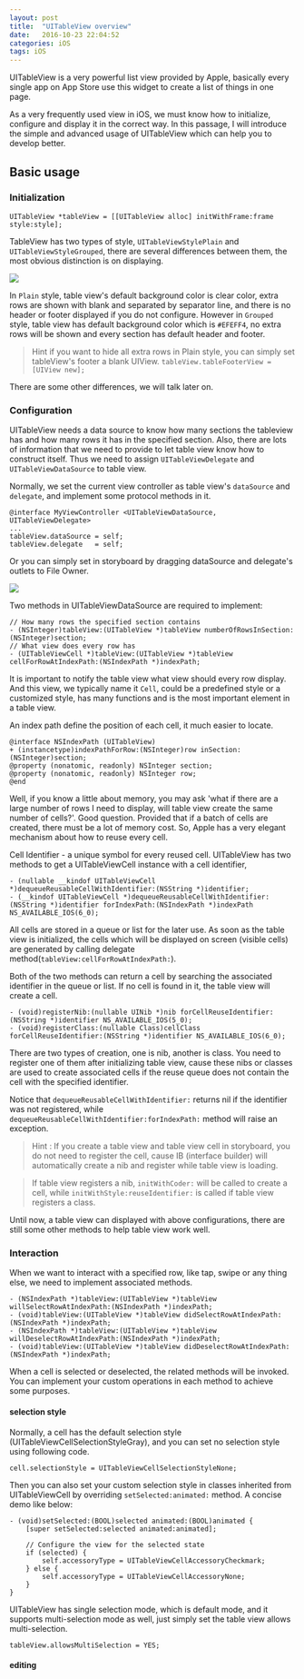 ```yaml
---
layout: post
title:  "UITableView overview"
date:   2016-10-23 22:04:52
categories: iOS
tags: iOS
---
```


UITableView is a very powerful list view provided by Apple, basically every single app on App Store use this widget to create a list of things in one page.

As a very frequently used view in iOS, we must know how to initialize, configure and display it in the correct way. In this passage, I will introduce the simple and advanced usage of UITableView which can help you to develop better.

## Basic usage

### Initialization

```objc
UITableView *tableView = [[UITableView alloc] initWithFrame:frame style:style];
```

TableView has two types of style, `UITableViewStylePlain` and `UITableViewStyleGrouped`, there are several differences between them, the most obvious distinction is on displaying.

![](/images/uitableview-overview/diff_of_table_view_style.jpg)

In `Plain` style, table view's default background color is clear color, extra rows are shown with blank and separated by separator line, and there is no header or footer displayed if you do not configure.
However in `Grouped` style, table view has default background color which is `#EFEFF4`, no extra rows will be shown and every section has default header and footer.

> Hint
> if you want to hide all extra rows in Plain style, you can simply set tableView's footer a blank UIView.
> `tableView.tableFooterView = [UIView new];`

There are some other differences, we will talk later on.

### Configuration

UITableView needs a data source to know how many sections the tableview has and how many rows it has in the specified section. Also, there are lots of information that we need to provide to let table view know how to construct itself. Thus we need to assign `UITableViewDelegate` and `UITableViewDataSource` to table view.

Normally, we set the current view controller as table view's `dataSource` and `delegate`, and implement some protocol methods in it.

```objc
@interface MyViewController <UITableViewDataSource, UITableViewDelegate>
...
tableView.dataSource = self;
tableView.delegate   = self;
```

Or you can simply set in storyboard by dragging dataSource and delegate's outlets to File Owner.

![](/images/uitableview-overview/drag_outlet_in_sb.jpg)

Two methods in UITableViewDataSource are required to implement:

```objc
// How many rows the specified section contains
- (NSInteger)tableView:(UITableView *)tableView numberOfRowsInSection:(NSInteger)section;
// What view does every row has
- (UITableViewCell *)tableView:(UITableView *)tableView cellForRowAtIndexPath:(NSIndexPath *)indexPath;
```

It is important to notify the table view what view should every row display. 
And this view, we typically name it `Cell`, could be a predefined style or a customized style, has many functions and is the most important element in a table view.

An index path define the position of each cell, it much easier to locate.

```objc
@interface NSIndexPath (UITableView)
+ (instancetype)indexPathForRow:(NSInteger)row inSection:(NSInteger)section;
@property (nonatomic, readonly) NSInteger section;
@property (nonatomic, readonly) NSInteger row;
@end
```

Well, if you know a little about memory, you may ask 'what if there are a large number of rows I need to display, will table view create the same number of cells?'.
Good question. Provided that if a batch of cells are created, there must be a lot of memory cost. So, Apple has a very elegant mechanism about how to reuse every cell.

Cell Identifier - a unique symbol for every reused cell. UITableView has two methods to get a UITableViewCell instance with a cell identifier,

```objc
- (nullable __kindof UITableViewCell *)dequeueReusableCellWithIdentifier:(NSString *)identifier;
- (__kindof UITableViewCell *)dequeueReusableCellWithIdentifier:(NSString *)identifier forIndexPath:(NSIndexPath *)indexPath NS_AVAILABLE_IOS(6_0);
```

All cells are stored in a queue or list for the later use. As soon as the table view is initialized, the cells which will be displayed on screen (visible cells) are generated by calling delegate method(`tableView:cellForRowAtIndexPath:`).

Both of the two methods can return a cell by searching the associated identifier in the queue or list. If no cell is found in it, the table view will create a cell. 

```objc
- (void)registerNib:(nullable UINib *)nib forCellReuseIdentifier:(NSString *)identifier NS_AVAILABLE_IOS(5_0);
- (void)registerClass:(nullable Class)cellClass forCellReuseIdentifier:(NSString *)identifier NS_AVAILABLE_IOS(6_0);
```

There are two types of creation, one is nib, another is class. You need to register one of them after initializing table view, cause these nibs or classes are used to create associated cells if the reuse queue does not contain the cell with the specified identifier.

Notice that `dequeueReusableCellWithIdentifier:` returns nil if the identifier was not registered, while `dequeueReusableCellWithIdentifier:forIndexPath:` method will raise an exception.

> Hint : If you create a table view and table view cell in storyboard, you do not need to register the cell, cause IB (interface builder) will automatically create a nib and register while table view is loading.

> If table view registers a nib, `initWithCoder:` will be called to create a cell, while `initWithStyle:reuseIdentifier:` is called if table view registers a class.

Until now, a table view can displayed with above configurations, there are still some other methods to help table view work well.

### Interaction

When we want to interact with a specified row, like tap, swipe or any thing else, we need to implement associated methods.

```objc
- (NSIndexPath *)tableView:(UITableView *)tableView willSelectRowAtIndexPath:(NSIndexPath *)indexPath;
- (void)tableView:(UITableView *)tableView didSelectRowAtIndexPath:(NSIndexPath *)indexPath;
- (NSIndexPath *)tableView:(UITableView *)tableView willDeselectRowAtIndexPath:(NSIndexPath *)indexPath;
- (void)tableView:(UITableView *)tableView didDeselectRowAtIndexPath:(NSIndexPath *)indexPath;
```

When a cell is selected or deselected, the related methods will be invoked. You can implement your custom operations in each method to achieve some purposes.

#### selection style

Normally, a cell has the default selection style (UITableViewCellSelectionStyleGray), and you can set no selection style using following code.

```objc
cell.selectionStyle = UITableViewCellSelectionStyleNone;
```

Then you can also set your custom selection style in classes inherited from UITableViewCell by overriding `setSelected:animated:` method. A concise demo like below:

```objc
- (void)setSelected:(BOOL)selected animated:(BOOL)animated {
    [super setSelected:selected animated:animated];

    // Configure the view for the selected state
    if (selected) {
        self.accessoryType = UITableViewCellAccessoryCheckmark;
    } else {
        self.accessoryType = UITableViewCellAccessoryNone;
    }
}
```

UITableView has single selection mode, which is default mode, and it supports multi-selection mode as well, just simply set the table view allows multi-selection.

```objc
tableView.allowsMultiSelection = YES;
```

#### editing








